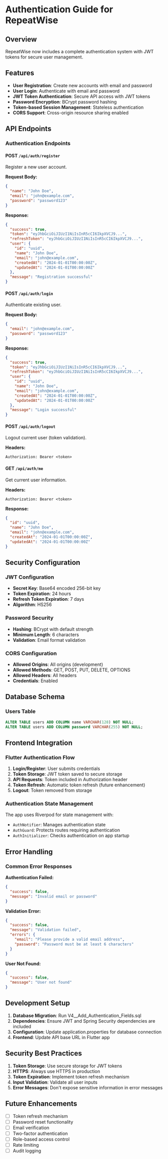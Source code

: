 # Authentication Guide for RepeatWise

## Overview

RepeatWise now includes a complete authentication system with JWT tokens for secure user management.

## Features

- **User Registration**: Create new accounts with email and password
- **User Login**: Authenticate with email and password
- **JWT Token Authentication**: Secure API access with JWT tokens
- **Password Encryption**: BCrypt password hashing
- **Token-based Session Management**: Stateless authentication
- **CORS Support**: Cross-origin resource sharing enabled

## API Endpoints

### Authentication Endpoints

#### POST `/api/auth/register`
Register a new user account.

**Request Body:**
```json
{
  "name": "John Doe",
  "email": "john@example.com",
  "password": "password123"
}
```

**Response:**
```json
{
  "success": true,
  "token": "eyJhbGciOiJIUzI1NiIsInR5cCI6IkpXVCJ9...",
  "refreshToken": "eyJhbGciOiJIUzI1NiIsInR5cCI6IkpXVCJ9...",
  "user": {
    "id": "uuid",
    "name": "John Doe",
    "email": "john@example.com",
    "createdAt": "2024-01-01T00:00:00Z",
    "updatedAt": "2024-01-01T00:00:00Z"
  },
  "message": "Registration successful"
}
```

#### POST `/api/auth/login`
Authenticate existing user.

**Request Body:**
```json
{
  "email": "john@example.com",
  "password": "password123"
}
```

**Response:**
```json
{
  "success": true,
  "token": "eyJhbGciOiJIUzI1NiIsInR5cCI6IkpXVCJ9...",
  "refreshToken": "eyJhbGciOiJIUzI1NiIsInR5cCI6IkpXVCJ9...",
  "user": {
    "id": "uuid",
    "name": "John Doe",
    "email": "john@example.com",
    "createdAt": "2024-01-01T00:00:00Z",
    "updatedAt": "2024-01-01T00:00:00Z"
  },
  "message": "Login successful"
}
```

#### POST `/api/auth/logout`
Logout current user (token validation).

**Headers:**
```
Authorization: Bearer <token>
```

#### GET `/api/auth/me`
Get current user information.

**Headers:**
```
Authorization: Bearer <token>
```

**Response:**
```json
{
  "id": "uuid",
  "name": "John Doe",
  "email": "john@example.com",
  "createdAt": "2024-01-01T00:00:00Z",
  "updatedAt": "2024-01-01T00:00:00Z"
}
```

## Security Configuration

### JWT Configuration
- **Secret Key**: Base64 encoded 256-bit key
- **Token Expiration**: 24 hours
- **Refresh Token Expiration**: 7 days
- **Algorithm**: HS256

### Password Security
- **Hashing**: BCrypt with default strength
- **Minimum Length**: 6 characters
- **Validation**: Email format validation

### CORS Configuration
- **Allowed Origins**: All origins (development)
- **Allowed Methods**: GET, POST, PUT, DELETE, OPTIONS
- **Allowed Headers**: All headers
- **Credentials**: Enabled

## Database Schema

### Users Table
```sql
ALTER TABLE users ADD COLUMN name VARCHAR(128) NOT NULL;
ALTER TABLE users ADD COLUMN password VARCHAR(255) NOT NULL;
```

## Frontend Integration

### Flutter Authentication Flow

1. **Login/Register**: User submits credentials
2. **Token Storage**: JWT token saved to secure storage
3. **API Requests**: Token included in Authorization header
4. **Token Refresh**: Automatic token refresh (future enhancement)
5. **Logout**: Token removed from storage

### Authentication State Management

The app uses Riverpod for state management with:
- `AuthNotifier`: Manages authentication state
- `AuthGuard`: Protects routes requiring authentication
- `AuthInitializer`: Checks authentication on app startup

## Error Handling

### Common Error Responses

**Authentication Failed:**
```json
{
  "success": false,
  "message": "Invalid email or password"
}
```

**Validation Error:**
```json
{
  "success": false,
  "message": "Validation failed",
  "errors": {
    "email": "Please provide a valid email address",
    "password": "Password must be at least 6 characters"
  }
}
```

**User Not Found:**
```json
{
  "success": false,
  "message": "User not found"
}
```

## Development Setup

1. **Database Migration**: Run V4__Add_Authentication_Fields.sql
2. **Dependencies**: Ensure JWT and Spring Security dependencies are included
3. **Configuration**: Update application.properties for database connection
4. **Frontend**: Update API base URL in Flutter app

## Security Best Practices

1. **Token Storage**: Use secure storage for JWT tokens
2. **HTTPS**: Always use HTTPS in production
3. **Token Expiration**: Implement token refresh mechanism
4. **Input Validation**: Validate all user inputs
5. **Error Messages**: Don't expose sensitive information in error messages

## Future Enhancements

- [ ] Token refresh mechanism
- [ ] Password reset functionality
- [ ] Email verification
- [ ] Two-factor authentication
- [ ] Role-based access control
- [ ] Rate limiting
- [ ] Audit logging
